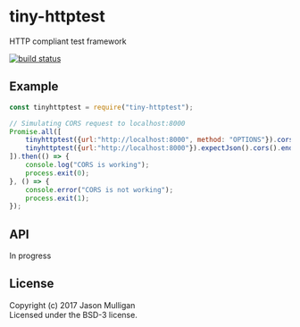 # tiny-httptest
HTTP compliant test framework

[![build status](https://secure.travis-ci.org/avoidwork/tiny-httptest.svg)](http://travis-ci.org/avoidwork/tiny-httptest)

## Example
```javascript
const tinyhttptest = require("tiny-httptest");

// Simulating CORS request to localhost:8000
Promise.all([
	tinyhttptest({url:"http://localhost:8000", method: "OPTIONS"}).cors().end(),
    tinyhttptest({url:"http://localhost:8000"}).expectJson().cors().end()
]).then(() => {
	console.log("CORS is working");
	process.exit(0);
}, () => {
	console.error("CORS is not working");
	process.exit(1);
});
```

## API
In progress

## License
Copyright (c) 2017 Jason Mulligan  
Licensed under the BSD-3 license.
